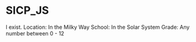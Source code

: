 # SICP_JS

I exist.
Location: In the Milky Way
School: In the Solar System
Grade: Any number between 0 - 12
